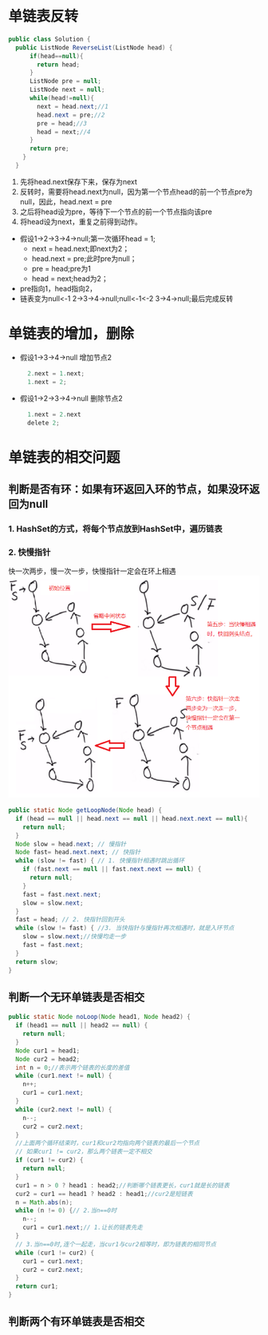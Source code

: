 # 单链表反转
```java
public class Solution {
  public ListNode ReverseList(ListNode head) {
      if(head==null){
        return head;
      }
      ListNode pre = null;
      ListNode next = null;
      while(head!=null){           
        next = head.next;//1
        head.next = pre;//2
        pre = head;//3
        head = next;//4
      }
      return pre;
    }
  }
```
1. 先将head.next保存下来，保存为next
2. 反转时，需要将head.next为null，因为第一个节点head的前一个节点pre为null，因此，head.next = pre
3. 之后将head设为pre，等待下一个节点的前一个节点指向该pre
4. 将head设为next，重复之前得到动作。
  - 假设1->2->3->4->null;第一次循环head = 1;
    - next = head.next;即next为2；
    - head.next = pre;此时pre为null；
    - pre = head;pre为1
    - head = next;head为2；
  - pre指向1，head指向2，
  - 链表变为null<-1 2->3->4->null;null<-1<-2 3->4->null;最后完成反转

# 单链表的增加，删除
- 假设1->3->4->null
增加节点2
  ```java
    2.next = 1.next;
    1.next = 2;
  ```
- 假设1->2->3->4->null
删除节点2
  ```java
    1.next = 2.next
    delete 2;
  ```
# 单链表的相交问题
## 判断是否有环：如果有环返回入环的节点，如果没环返回为null
### 1. HashSet的方式，将每个节点放到HashSet中，遍历链表
### 2. 快慢指针
快一次两步，慢一次一步，快慢指针一定会在环上相遇
![快慢指针](assets/markdown-img-paste-20181001133121546.png)
```java
public static Node getLoopNode(Node head) {
  if (head == null || head.next == null || head.next.next == null){
    return null;
  }
  Node slow = head.next; // 慢指针
  Node fast= head.next.next; // 快指针
  while (slow != fast) { // 1. 快慢指针相遇时跳出循环
    if (fast.next == null || fast.next.next == null) {
      return null;
    }
    fast = fast.next.next;
    slow = slow.next;
  }
  fast = head; // 2. 快指针回到开头
  while (slow != fast) { //3. 当快指针与慢指针再次相遇时，就是入环节点
    slow = slow.next;//快慢均走一步
    fast = fast.next;
  }
  return slow;
}
```
## 判断一个无环单链表是否相交
```java
public static Node noLoop(Node head1, Node head2) {
  if (head1 == null || head2 == null) {
    return null;
  }
  Node cur1 = head1;
  Node cur2 = head2;
  int n = 0;//表示两个链表的长度的差值
  while (cur1.next != null) {
    n++;
    cur1 = cur1.next;
  }
  while (cur2.next != null) {
    n--;
    cur2 = cur2.next;
  }
  //上面两个循环结束时，cur1和cur2均指向两个链表的最后一个节点
  // 如果cur1 != cur2，那么两个链表一定不相交
  if (cur1 != cur2) {
    return null;
  }
  cur1 = n > 0 ? head1 : head2;//判断哪个链表更长，cur1就是长的链表
  cur2 = cur1 == head1 ? head2 : head1;//cur2是短链表
  n = Math.abs(n);
  while (n != 0) {// 2.当n==0时
    n--;
    cur1 = cur1.next;// 1.让长的链表先走
  }
  // 3.当n==0时,连个一起走，当cur1与cur2相等时，即为链表的相同节点
  while (cur1 != cur2) {
    cur1 = cur1.next;
    cur2 = cur2.next;
  }
  return cur1;
}
```
## 判断两个有环单链表是否相交
